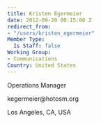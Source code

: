 ```yaml
---
title: Kristen Egermeier
date: 2012-09-20 00:15:00 Z
redirect_from:
- "/users/kristen_egermeier"
Member Type:
  Is Staff: false
Working Group:
- Communications
Country: United States
---
```


<p>Operations Manager</p><p>kegermeier@hotosm.org</p><p>Los Angeles, CA, USA</p><p>&nbsp;</p>
